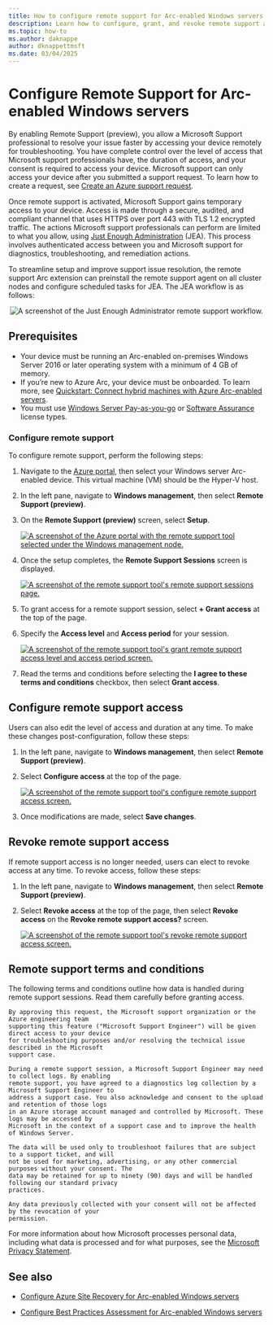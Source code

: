 ```yaml
---
title: How to configure remote support for Arc-enabled Windows servers (preview)
description: Learn how to configure, grant, and revoke remote support assistance for your Arc-enabled Windows server.
ms.topic: how-to
ms.author: daknappe
author: dknappettmsft
ms.date: 03/04/2025
---
```


# Configure Remote Support for Arc-enabled Windows servers

By enabling Remote Support (preview), you allow a Microsoft Support professional to resolve your issue faster by accessing your device remotely for troubleshooting. You have complete control over the level of access that Microsoft support professionals have, the duration of access, and your consent is required to access your device. Microsoft support can only access your device after you submitted a support request. To learn how to create a request, see [Create an Azure support request](/azure/azure-portal/supportability/how-to-create-azure-support-request).

Once remote support is activated, Microsoft Support gains temporary access to your device. Access is made through a secure, audited, and compliant channel that uses HTTPS over port 443 with TLS 1.2 encrypted traffic. The actions Microsoft support professionals can perform are limited to what you allow, using [Just Enough Administration](/powershell/scripting/security/remoting/jea/overview) (JEA). This process involves authenticated access between you and Microsoft support for diagnostics, troubleshooting, and remediation actions.

To streamline setup and improve support issue resolution, the remote support Arc extension can preinstall the remote support agent on all cluster nodes and configure scheduled tasks for JEA. The JEA workflow is as follows:

<p align="center">
<img src="../media/azure-arc/azure-arc-remote-support-just-enough-administration.png" alt="A screenshot of the Just Enough Administrator remote support workflow."></p>

## Prerequisites

- Your device must be running an Arc-enabled on-premises Windows Server 2016 or later operating system with a minimum of 4 GB of memory.
- If you’re new to Azure Arc, your device must be onboarded. To learn more, see [Quickstart: Connect hybrid machines with Azure Arc-enabled servers](/azure/azure-arc/servers/learn/quick-enable-hybrid-vm).
- You must use [Windows Server Pay-as-you-go](../../get-started/windows-server-pay-as-you-go.md) or [Software Assurance](/azure/azure-arc/servers/windows-server-management-overview) license types.

### Configure remote support

To configure remote support, perform the following steps:

1. Navigate to the [Azure portal](https://portal.azure.com/), then select your Windows server Arc-enabled device. This virtual machine (VM) should be the Hyper-V host.
1. In the left pane, navigate to **Windows management**, then select **Remote Support (preview)**.
1. On the **Remote Support (preview)** screen, select **Setup**.

   [ ![A screenshot of the Azure portal with the remote support tool selected under the Windows management node.](../media/azure-arc/azure-arc-remote-support.png)](../media/azure-arc/azure-arc-remote-support.png#lightbox)

1. Once the setup completes, the **Remote Support Sessions** screen is displayed.

   [ ![A screenshot of the remote support tool's remote support sessions page.](../media/azure-arc/azure-arc-remote-support-sessions.png)](../media/azure-arc/azure-arc-remote-support-sessions.png#lightnox)

1. To grant access for a remote support session, select **+ Grant access** at the top of the page.
1. Specify the **Access level** and **Access period** for your session.

   [ ![A screenshot of the remote support tool's grant remote support access level and access period screen.](../media/azure-arc/azure-arc-remote-support-grant-remote-support-access.png)](../media/azure-arc/azure-arc-remote-support-grant-remote-support-access.png#lightbox)

1. Read the terms and conditions before selecting the **I agree to these terms and conditions** checkbox, then select **Grant access**.

## Configure remote support access

Users can also edit the level of access and duration at any time. To make these changes post-configuration, follow these steps:

1. In the left pane, navigate to **Windows management**, then select **Remote Support (preview)**.
1. Select **Configure access** at the top of the page.

   [ ![A screenshot of the remote support tool's configure remote support access screen.](../media/azure-arc/azure-arc-remote-support-configure-remote-support-access.png)](../media/azure-arc/azure-arc-remote-support-configure-remote-support-access.png#lightbox)

1. Once modifications are made, select **Save changes**.

## Revoke remote support access

If remote support access is no longer needed, users can elect to revoke access at any time. To revoke access, follow these steps:

1. In the left pane, navigate to **Windows management**, then select **Remote Support (preview)**.
1. Select **Revoke access** at the top of the page, then select **Revoke access** on the **Revoke remote support access?** screen.

   [ ![A screenshot of the remote support tool's revoke remote support access screen.](../media/azure-arc/azure-arc-remote-support-revoke-remote-support-access.png)](../media/azure-arc/azure-arc-remote-support-revoke-remote-support-access.png#lightbox)

## Remote support terms and conditions

The following terms and conditions outline how data is handled during remote support sessions. Read them carefully before granting access.

```
By approving this request, the Microsoft support organization or the Azure engineering team
supporting this feature ("Microsoft Support Engineer") will be given direct access to your device
for troubleshooting purposes and/or resolving the technical issue described in the Microsoft
support case.

During a remote support session, a Microsoft Support Engineer may need to collect logs. By enabling
remote support, you have agreed to a diagnostics log collection by a Microsoft Support Engineer to
address a support case. You also acknowledge and consent to the upload and retention of those logs
in an Azure storage account managed and controlled by Microsoft. These logs may be accessed by
Microsoft in the context of a support case and to improve the health of Windows Server.

The data will be used only to troubleshoot failures that are subject to a support ticket, and will
not be used for marketing, advertising, or any other commercial purposes without your consent. The
data may be retained for up to ninety (90) days and will be handled following our standard privacy
practices.

Any data previously collected with your consent will not be affected by the revocation of your
permission.
```

For more information about how Microsoft processes personal data, including what data is processed and for what purposes, see the [Microsoft Privacy Statement](https://www.microsoft.com/privacy/privacystatement).

## See also

- [Configure Azure Site Recovery for Arc-enabled Windows servers](azure-site-recovery-for-windows-server.md)

- [Configure Best Practices Assessment for Arc-enabled Windows servers](best-practices-assessment-for-windows-server.md)

